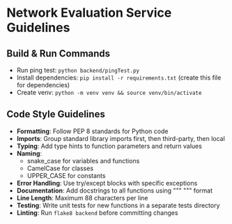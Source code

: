 # Network Evaluation Service Guidelines

## Build & Run Commands
- Run ping test: `python backend/pingTest.py`
- Install dependencies: `pip install -r requirements.txt` (create this file for dependencies)
- Create venv: `python -m venv venv && source venv/bin/activate`

## Code Style Guidelines
- **Formatting**: Follow PEP 8 standards for Python code
- **Imports**: Group standard library imports first, then third-party, then local
- **Typing**: Add type hints to function parameters and return values
- **Naming**: 
  - snake_case for variables and functions
  - CamelCase for classes
  - UPPER_CASE for constants
- **Error Handling**: Use try/except blocks with specific exceptions
- **Documentation**: Add docstrings to all functions using """ """ format
- **Line Length**: Maximum 88 characters per line
- **Testing**: Write unit tests for new functions in a separate tests directory
- **Linting**: Run `flake8 backend` before committing changes